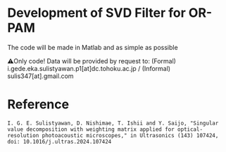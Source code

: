 # Development of SVD Filter for OR-PAM

The code will be made in Matlab and as simple as possible

⚠️Only code! Data will be provided by request to: (Formal) i.gede.eka.sulistyawan.p1[at]dc.tohoku.ac.jp / (Informal) sulis347[at].gmail.com

# Reference

~~~
I. G. E. Sulistyawan, D. Nishimae, T. Ishii and Y. Saijo, "Singular value decomposition with weighting matrix applied for optical-resolution photoacoustic microscopes," in Ultrasonics (143) 107424, doi: 10.1016/j.ultras.2024.107424
~~~
